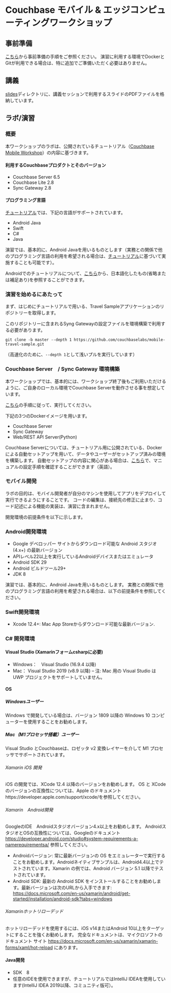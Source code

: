 # Couchbase モバイル & エッジコンピューティングワークショップ

## 事前準備

[こちら](https://github.com/YoshiyukiKono/cb-dev-days-couchbase/blob/main/labs/Lab%20-%20Prerequisite%20Steps_JP.pdf)から事前準備の手順をご参照ください。
演習に利用する環境でDockerとGitが利用できる場合は、特に追加でご準備いただく必要はありません。

## 講義
[slides](./slides)ディレクトリに、講義セッションで利用するスライドのPDFファイルを格納しています。

## ラボ/演習

### 概要
本ワークショップのラボは、公開されているチュートリアル（[Couchbase Mobile Workshop](https://docs.couchbase.com/tutorials/mobile-travel-sample/introduction.html)）の内容に基づきます。

#### 利用するCouchbaseプロダクトとそのバージョン
- Couchbase Server 6.5
- Couchbase Lite 2.8
- Sync Gateway 2.8


#### プログラミング言語

[チュートリアル](https://docs.couchbase.com/tutorials/mobile-travel-sample/introduction.html)では、下記の言語がサポートされています。

- Android Java
- Swift
- C#
- Java

演習では、基本的に、Android Javaを用いるものとします（実務との関係で他のプログラミング言語の利用を希望される場合は、[チュートリアル](https://docs.couchbase.com/tutorials/mobile-travel-sample/introduction.html)に基づいて実施することも可能です）。

Androidでのチュートリアルについて、[こちら](./tutorial)から、日本語化したもの(省略または補足あり)を参照することができます。


### 演習を始めるにあたって

まず、はじめにチュートリアルで用いる、Travel Sampleアプリケーションのリポジトリーを取得します。

このリポジトリーに含まれるSyng Gatewayの設定ファイルを環境構築で利用する必要があります。

```
git clone -b master --depth 1 https://github.com/couchbaselabs/mobile-travel-sample.git
```

（高速化のために、`--depth 1`として浅いプルを実行しています）



### Couchbase Server　/ Sync Gateway 環境構築

本ワークショップでは、基本的には、ワークショップ終了後もご利用いただけるように、ご自身のローカル環境でCouchbase Serverを動作させる事を想定しています。

[こちら](./setup_env)の手順に従って、実行してください。

下記の3つのDockerイメージを用います。

- Couchbase Server
- Sync Gateway
- Web/REST API Server(Python)

Couchbase Serverについては、チュートリアル用に公開されている、Dockerによる自動セットアップを用いて、データやユーザーがセットアップ済みの環境を構築します。
自動セットアップの内容に関心がある場合は、[こちら](https://docs.couchbase.com/tutorials/mobile-travel-sample/android/installation/manual.html#couchbase-server)で、マニュアルの設定手順を確認することができます（英語）。

### モバイル開発

ラボの目的は、モバイル開発者が自分のマシンを使用してアプリをデプロイして実行できるようにすることです。
コードの編集は、接続先の修正に止まり、コード記述による機能の実装は、演習に含まれません。

開発環境の前提条件を以下に示します。

### Android開発環境

-	Google デベロッパー サイトからダウンロード可能な Android スタジオ (4.x+) の最新バージョン
-	APIレベル22以上を実行しているAndroidデバイスまたはエミュレータ
-	Android SDK 29
-	Android ビルドツール29+
-	JDK 8

演習では、基本的に、Android Javaを用いるものとします。
実務との関係で他のプログラミング言語の利用を希望される場合は、以下の前提条件を参照してください。

### Swift開発環境
-	Xcode 12.4+: Mac App Storeからダウンロード可能な最新バージョン.

### C# 開発環境

#### Visual Studio (Xamarinフォームcsharpに必要)

- Windows：　Visual Studio (16.9.4 以降)
- Mac： Visual Studio 2019 (v8.9 以降) – 注: Mac 用の Visual Studio は UWP プロジェクトをサポートしていません。

#### OS

##### Windowsユーザー
Windows で開発している場合は、バージョン 1809 以降の Windows 10 コンピューターを使用することをお勧めします。

##### Mac（M1プロセッサ搭載）ユーザー
Visual Studio とCouchbaseは、ロゼッタ v2 変換レイヤーを介して M1 プロセッサでサポートされています。

###### Xamarin iOS 開発
iOS の開発では、XCode 12.4 以降のバージョンをお勧めします。
OS と XCode のバージョンの互換性については、Apple のドキュメントhttps://developer.apple.com/support/xcode/を参照してください。

###### Xamarin　Android開発
GoogleのIDE　Androidスタジオバージョン4.x以上をお勧めします。
AndroidスタジオとOSの互換性については、Googleのドキュメント https://developer.android.com/studio#system-requirements-a-namerequirementsa/ 参照してください。

- Androidバージョン: 常に最新バージョンの OS をエミュレーターで実行することをお勧めします。Androidネイティブサンプルは、Android4.4以上でテストされています。Xamarin の例では、Android バージョン 5.1 以降でテストされています。
- Android SDK: 最新の Android SDK をインストールすることをお勧めします。最新バージョンは次のURLから入手できます: https://docs.microsoft.com/en-us/xamarin/android/get-started/installation/android-sdk?tabs=windows


###### Xamarinホットリローデッド
ホットリローデッドを使用するには、iOS v14またはAndroid 10以上をターゲットにすることを強くお勧めします。
完全なドキュメントは、マイクロソフトのドキュメント サイト https://docs.microsoft.com/en-us/xamarin/xamarin-forms/xaml/hot-reload にあります。

#### Java開発

- SDK　8
- 任意のIDEを使用できますが、チュートリアルではIntelliJ IDEAを使用しています(IntelliJ IDEA 2019以降、コミュニティ版可）。





